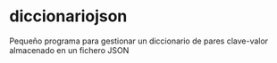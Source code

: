 # diccionariojson
Pequeño programa para gestionar un diccionario de pares clave-valor almacenado en un fichero JSON
